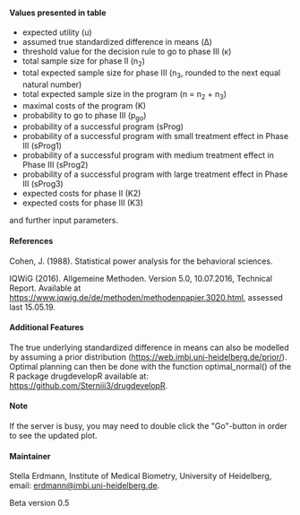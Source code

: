 #### Values presented in table
* expected utility (u)
* assumed true standardized difference in means (&Delta;)
* threshold value for the decision rule to go to phase III (&kappa;)
* total sample size for phase II (n<sub>2</sub>)
* total expected sample size for phase III (n<sub>3</sub>, rounded to the next equal natural number)
* total expected sample size in the program (n = n<sub>2</sub> + n<sub>3</sub>)
* maximal costs of the program (K)
* probability to go to phase III (p<sub>go</sub>)
* probability of a successful program (sProg)
* probability of a successful program with small treatment effect in Phase III (sProg1)
* probability of a successful program with medium treatment effect in Phase III (sProg2)
* probability of a successful program with large treatment effect in Phase III (sProg3)
* expected costs for phase II (K2)
* expected costs for phase III (K3)

and further input parameters.


#### References

Cohen, J. (1988). Statistical power analysis for the behavioral sciences.

IQWiG (2016). Allgemeine Methoden. Version 5.0, 10.07.2016, Technical Report. Available at https://www.iqwig.de/de/methoden/methodenpapier.3020.html, assessed last 15.05.19.


#### Additional Features
The true underlying standardized difference in means can also be modelled by assuming a prior distribution (https://web.imbi.uni-heidelberg.de/prior/). Optimal planning can then be done with the function optimal_normal() of the R package drugdevelopR available at: https://github.com/Sterniii3/drugdevelopR.

#### Note

If the server is busy, you may need to double click the "Go"-button in order to see the updated plot.

#### Maintainer

Stella Erdmann, Institute of Medical Biometry, University of Heidelberg, email: erdmann@imbi.uni-heidelberg.de.

Beta version 0.5



